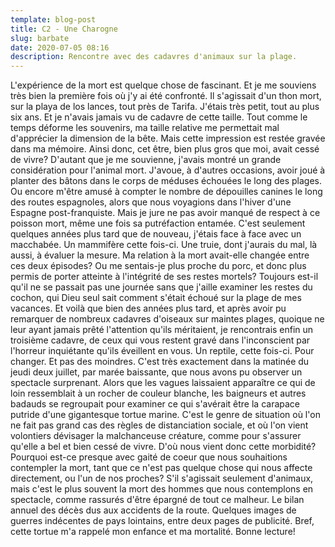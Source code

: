 ```yaml
---
template: blog-post
title: C2 - Une Charogne
slug: barbate
date: 2020-07-05 08:16
description: Rencontre avec des cadavres d'animaux sur la plage.
---
```

L'expérience de la mort est quelque chose de fascinant. Et je me souviens très bien la première fois où j'y ai été confronté. Il s'agissait d'un thon mort, sur la playa de los lances, tout près de Tarifa.
J'étais très petit, tout au plus six ans. Et je n'avais jamais vu de cadavre de cette taille. Tout comme le temps déforme les souvenirs, ma taille relative me permettait mal d'apprécier la dimension de la bête. Mais cette impression est restée gravée dans ma mémoire. Ainsi donc, cet être, bien plus gros que moi, avait cessé de vivre?
D'autant que je me souvienne, j'avais montré un grande considération pour l'animal mort. J'avoue, à d'autres occasions, avoir joué à planter des bâtons dans le corps de méduses échouées le long des plages. Ou encore m'être amusé à compter le nombre de dépouilles canines le long des routes espagnoles, alors que nous voyagions dans l'hiver d'une Espagne post-franquiste. Mais je jure ne pas avoir manqué de respect à ce poisson mort, même une fois sa putréfaction entamée.
C'est seulement quelques années plus tard que de nouveau, j'étais face à face avec un macchabée. Un mammifère cette fois-ci. Une truie, dont j'aurais du mal, là aussi, à évaluer la mesure. Ma relation à la mort avait-elle changée entre ces deux épisodes? Ou me sentais-je plus proche du porc, et donc plus permis de porter atteinte à l'intégrité de ses restes mortels? Toujours est-il qu'il ne se passait pas une journée sans que j'aille examiner les restes du cochon, qui Dieu seul sait comment s'était échoué sur la plage de mes vacances.
Et voilà que bien des années plus tard, et après avoir pu remarquer de nombreux cadavres d'oiseaux sur maintes plages, quoique ne leur ayant jamais prêté l'attention qu'ils méritaient, je rencontrais enfin un troisième cadavre, de ceux qui vous restent gravé dans l'inconscient par l'horreur inquiétante qu'ils éveillent en vous. Un reptile, cette fois-ci. Pour changer. Et pas des moindres. C'est très exactement dans la matinée du jeudi deux juillet, par marée baissante, que nous avons pu observer un spectacle surprenant. Alors que les vagues laissaient apparaître ce qui de loin ressemblait à un rocher de couleur blanche, les baigneurs et autres badauds se regroupait pour examiner ce qui s'avérait être la carapace putride d'une gigantesque tortue marine. C'est le genre de situation où l'on ne fait pas grand cas des règles de distanciation sociale, et où l'on vient volontiers dévisager la malchanceuse créature, comme pour s'assurer qu'elle a bel et bien cessé de vivre.
D'où nous vient donc cette morbidité? Pourquoi est-ce presque avec gaité de coeur que nous souhaitions contempler la mort, tant que ce n'est pas quelque chose qui nous affecte directement, ou l'un de nos proches? S'il s'agissait seulement d'animaux, mais c'est le plus souvent la mort des hommes que nous contemplons en spectacle, comme rassurés d'être épargné de tout ce malheur. Le bilan annuel des décès dus aux accidents de la route. Quelques images de guerres indécentes de pays lointains, entre deux pages de publicité.
Bref, cette tortue m'a rappelé mon enfance et ma mortalité.
Bonne lecture!